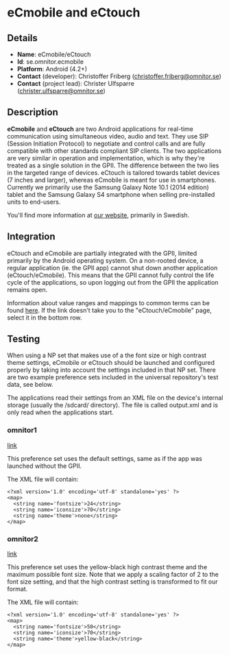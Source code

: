 # eCmobile and eCtouch

## Details

* __Name__: eCmobile/eCtouch
* __Id__: se.omnitor.ecmobile
* __Platform__: Android (4.2+)
* __Contact__ (developer): Christoffer Friberg (christoffer.friberg@omnitor.se)
* __Contact__ (project lead): Christer Ulfsparre (christer.ulfsparre@omnitor.se)

## Description
__eCmobile__ and __eCtouch__ are two Android applications for real-time communication using simultaneous video, audio and text. They use SIP (Session Initiation Protocol) to negotiate and control calls and are fully compatible with other standards compliant SIP clients. 
The two applications are very similar in operation and implementation, which is why they're treated as a single solution in the GPII. The difference between the two lies in the targeted range of devices. eCtouch is tailored towards tablet devices (7 inches and larger), whereas eCmobile is meant for use in smartphones. Currently we primarily use the Samsung Galaxy Note 10.1 (2014 edition) tablet and the Samsung Galaxy S4 smartphone when selling pre-installed units to end-users.

You'll find more information at [our website](http://www.omnitor.com), primarily in Swedish.

## Integration
eCtouch and eCmobile are partially integrated with the GPII, limited primarily by the Android operating system. On a non-rooted device, a regular application (ie. the GPII app) cannot shut down another application (eCtouch/eCmobile). This means that the GPII cannot fully control the life cycle of the applications, so upon logging out from the GPII the application remains open.


Information about value ranges and mappings to common terms can be found [here](https://docs.google.com/spreadsheet/ccc?key=0AppduB_JZh5EdDRYT1pmOTc5eUpNbkpMckhacUVxWXc&usp=sharing#gid=27). If the link doesn't take you to the "eCtouch/eCmobile" page, select it in the bottom row.

## Testing
When using a NP set that makes use of a the font size or high contrast theme settings, eCmobile or eCtouch should be launched and configured properly by taking into account the settings included in that NP set. There are two example preference sets included in the universal repository's test data, see below.

The applications read their settings from an XML file on the device's internal storage (usually the /sdcard/ directory). The file is called output.xml and is only read when the applications start.

### omnitor1
[link](https://github.com/GPII/universal/blob/master/testData/preferences/omnitor1.json)

This preference set uses the default settings, same as if the app was launched without the GPII.

The XML file will contain:

    <?xml version='1.0' encoding='utf-8' standalone='yes' ?>
    <map>
      <string name='fontsize'>24</string>
      <string name='iconsize'>70</string>
      <string name='theme'>none</string>
    </map>

### omnitor2
[link](https://github.com/GPII/universal/blob/master/testData/preferences/omnitor2.json)

This preference set uses the yellow-black high contrast theme and the maximum possible font size. Note that we apply a scaling factor of 2 to the font size setting, and that the high contrast setting is transformed to fit our format.

The XML file will contain:

    <?xml version='1.0' encoding='utf-8' standalone='yes' ?>
    <map>
      <string name='fontsize'>50</string>
      <string name='iconsize'>70</string>
      <string name='theme'>yellow-black</string>
    </map>